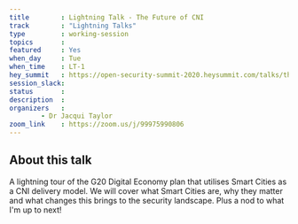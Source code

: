 ```yaml
---
title        : Lightning Talk - The Future of CNI 
track        : "Lightning Talks"
type         : working-session
topics       : 
featured     : Yes
when_day     : Tue
when_time    : LT-1
hey_summit   : https://open-security-summit-2020.heysummit.com/talks/the-future-of-cni/
session_slack:
status       : 
description  :
organizers   :  
        - Dr Jacqui Taylor
zoom_link    : https://zoom.us/j/99975990806
---
```


## About this talk

A lightning tour of the G20 Digital Economy plan that utilises Smart Cities as a CNI delivery model.
We will cover what Smart Cities are, why they matter and what changes this brings to the security landscape.
Plus a nod to what I'm up to next!
